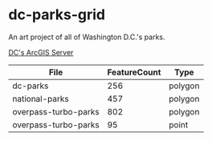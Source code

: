 # dc-parks-grid
An art project of all of Washington D.C.'s parks. 

[DC's ArcGIS Server](https://maps2.dcgis.dc.gov/dcgis/rest/services/DCGIS_DATA/Recreation_WebMercator/MapServer)

|File|FeatureCount|Type|
|---|---|---|
|dc-parks|256|polygon|
|national-parks|457|polygon|
|overpass-turbo-parks|802|polygon|
|overpass-turbo-parks|95|point|

